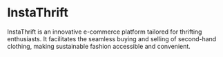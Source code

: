 # InstaThrift
InstaThrift is an innovative e-commerce platform tailored for thrifting enthusiasts. It facilitates the seamless buying and selling of second-hand clothing, making sustainable fashion accessible and convenient. 
